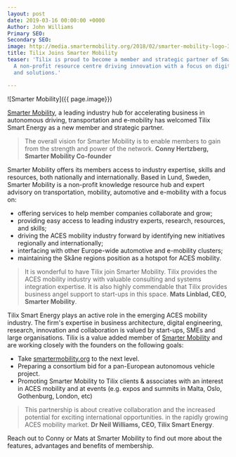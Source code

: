 ```yaml
---
layout: post
date: 2019-03-16 00:00:00 +0000
Author: John Williams
Primary SEO: 
Secondary SEO: 
image: http://media.smartermobility.org/2018/02/smarter-mobility-logo-300.png
title: Tilix Joins Smarter Mobility
teaser: 'Tilix is proud to become a member and strategic partner of Smarter Mobility:
  A non-profit resource centre driving innovation with a focus on digital services
  and solutions.'

---
```

![Smarter Mobility]({{ page.image}})

[Smarter Mobility](https://www.smartermobility.org), a leading industry hub for accelerating business in autonomous driving, transportation and e-mobility has welcomed Tilix Smart Energy as a new member and strategic partner.

> The overall vision for Smarter Mobility is to enable members to gain from the strength and power of the network. **Conny Hertzberg, Smarter Mobility Co-founder**

Smarter Mobility offers its members access to industry expertise, skills and resources, both nationally and internationally. Based in Lund, Sweden, Smarter Mobility is a non-profit knowledge resource hub and expert advisory on transportation, mobility, automotive and e-mobility with a focus on:

* offering services to help member companies collaborate and grow;
* providing easy access to leading industry experts, research, resources, and skills;
* driving the ACES mobility industry forward by identifying new initiatives regionally and internationally;
* interfacing with other Europe-wide automotive and e-mobility clusters; 
* maintaining the Skåne regions position as a hotspot for ACES mobility.

> It is wonderful to have Tilix join Smarter Mobility. Tilix provides the ACES mobility industry with valuable consulting and systems integration expertise. It is also highly commendable that Tilix provides business angel support to start-ups in this space. **Mats Linblad, CEO, Smarter Mobility**.

Tilix Smart Energy plays an active role in the emerging ACES mobility industry. The firm's expertise in business architecture, digital engineering, research, innovation and collaboration is valued by start-ups, SMEs and large organisations. Tilix is a value added member of [Smarter Mobility](https://www.smartermobility.org) and are working closely with the founders on the following goals:

* Take [smartermobility.org](https://www.smartermobility.org) to the next level.
* Preparing a consortium bid for a pan-European autonomous vehicle project.
* Promoting Smarter Mobility to Tilix clients & associates with an interest in ACES mobility and at events (e.g. expos and summits in Malta, Oslo, Gothenburg, London, etc)

> This partnership is about creative collaboration and the increased potential for exciting international  opportunities. in the rapidly growing ACES mobility market. **Dr Neil Williams, CEO, Tilix Smart Energy**.

Reach out to Conny or Mats at Smarter Mobility to find out more about the features, advantages and benefits of membership.